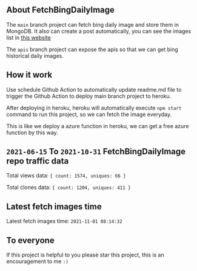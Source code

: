 ## About FetchBingDailyImage

The `main` branch project can fetch bing daily image and store them in MongoDB.
It also can create a post automatically, you can see the images list in [this website](https://oursalbum.netlify.app)

The `apis` branch project can expose the apis so that we can get bing historical daily images.

## How it work

Use schedule Github Action to automatically update readme.md file to trigger the Github Action to deploy main branch project to heroku.

After deploying in heroku, heroku will automatically execute `npm start` command to run this project, so we can fetch the image everyday.

This is like we deploy a azure function in heroku, we can get a free azure function by this way.

## `2021-06-15` To `2021-10-31` FetchBingDailyImage repo traffic data

Total views data: `{ count: 1574, uniques: 66 }`

Total clones data: `{ count: 1204, uniques: 411 }`

## Latest fetch images time

Latest fetch images time: `2021-11-01 08:14:32`

## To everyone

If this project is helpful to you please star this project, this is an encouragement to me `:)`



